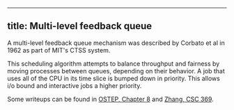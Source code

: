 ---
title: Multi-level feedback queue
----
A multi-level feedback queue mechanism was described by Corbato et al in 1962
as part of MIT's CTSS system. 

This scheduling algorithm attempts to balance throughput and fairness by moving
processes between queues, depending on their behavior. A job that uses all of the
CPU in its time slice is bumped down in priority. This allows i/o bound and interactive
jobs a higher priority.

Some writeups can be found in [OSTEP, Chapter 8](http://pages.cs.wisc.edu/~remzi/OSTEP/cpu-sched-mlfq.pdf)
and [Zhang, CSC 369](http://www.cs.toronto.edu/~ylzhang/csc369f15/files/lec05-MLFQ-VM.pdf).
